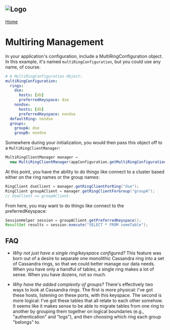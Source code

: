 ![Logo](https://www.clearcapital.com/wp-content/uploads/2015/02/Clear-Capital@2x.png)
--

[Home](README.md)

# Multiring Management

In your application's configuration, include a MultiRingConfiguration
object. In this example, it's named ```multiRingConfiguration```, but
you could use any name, of course.

```yaml
# A MultiRingConfiguration Object:
multiRingConfiguration:
  rings:
    dse:
      hosts: [db]
      preferredKeyspace: dse
    nondse:
      hosts: [db]
      preferredKeyspace: nondse
  defaultRing: nondse
  groups:
    groupA: dse
    groupB: nondse
```

Somewhere during your initialization, you would then pass this object
off to a ```MultiRingClientManager```:

```java
MultiRingClientManager manager =
  new MultiRingClientManager(appConfiguration.getMultiRingConfiguration());
```

At this point, you have the ability to do things like connect to a
cluster based either on the ring names or the group names:

```java
RingClient dseClient = manager.getRingClientForRing("dse");
RingClient groupAClient = manager.getRingClientForGroup("groupA");
// dseClient == groupAClient.
```

From here, you may want to do things like connect to the preferredKeyspace:

```java
SessionHelper session = groupAClient.getPreferredKeyspace();
ResultSet results = session.execute("SELECT * FROM someTable");
```

## FAQ

- *Why not just have a single ring/keyspace configured?* This feature
  was born out of a desire to separate one monolithic Cassandra ring
  into a set of Cassandra rings, so that we could better manage our
  data needs. When you have only a handful of tables, a single ring
  makes a lot of sense. When you have dozens, not so much.

- *Why have the added complexity of groups?* There's effectively two
  ways to look at Cassandra rings. The first is more physical: I've
  got these hosts, listening on these ports, with this keyspace. The
  second is more logical: I've got these tables that all relate to
  each other somehow. It seems like it makes sense to be able to
  migrate tables from one ring to another by grouping them together
  on logical boundaries (e.g., "authentication" and "logs"), and then
  choosing which ring each group "belongs" to.


